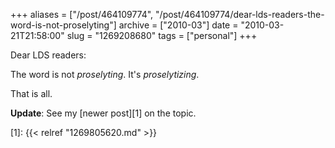 +++
aliases = ["/post/464109774", "/post/464109774/dear-lds-readers-the-word-is-not-proselyting"]
archive = ["2010-03"]
date = "2010-03-21T21:58:00"
slug = "1269208680"
tags = ["personal"]
+++

Dear LDS readers:

The word is not _proselyting_.  It's _proselytizing_.

That is all.

**Update**: See my [newer post][1] on the topic.

[1]: {{< relref "1269805620.md" >}}
